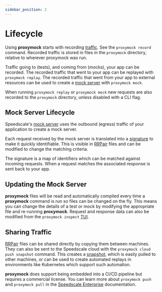 ```yaml
---
sidebar_position: 2
---
```


# Lifecycle

Using **proxymock** starts with recording
[traffic](/reference/glossary.md#traffic).  See the `proxymock record` command.
Recorded traffic is stored in files in the `proxymock` directory, relative to
wherever proxymock was run.

Traffic going to (tests), and coming from (mocks), your app can be recorded.
The recorded traffic that went to your app can be replayed with `proxymock
replay`.  The recorded traffic that went from your app to external resources can
be used to create a [mock server](/reference/glossary/#mock-server) with `proxymock mock`.

When running `proxymock replay` or `proxymock mock` new requests are also
recorded to the `proxymock` directory, unless disabled with a CLI flag.

## Mock Server Lifecycle

Speedscale's [mock server](/reference/glossary.md#mock-server) uses the outbound
(egress) traffic of your application to create a mock server.

Each request received by the mock server is translated into a
[signature](/proxymock/how-it-works/signature/) to make it quickly identifiable.
This is visible in [RRPair](/reference/glossary.md#rrpair) files and can be
modified to change the matching
criteria.

The signature is a map of identifiers which can be matched against incoming
requests. When a request matches the associated response is sent back to your
app.

## Updating the Mock Server

**proxymock** files will be read and automatically compiled every time a
**proxymock** command is run so files can be changed on the fly.  This means you
can change the details of a test or mock by modifying the appropriate file and
re-running **proxymock**. Request and response data can also be modified from
the `proxymock inspect`
[TUI](https://en.wikipedia.org/wiki/Text-based_user_interface).

## Sharing Traffic

[RRPair](/reference/glossary.md#rrpair) files can be shared directly by copying
them between machines. They can also be sent to the Speedscale cloud with the
`proxymock cloud push snapshot` command.  This creates a
[snapshot](/reference/glossary.md#snapshot), which is easily pulled to other
machines, or can be used to create automated replays in environments like
Kubernetes which support such automation.

**proxymock** does support being embedded into a CI/CD pipeline but requires a
commercial license. You can learn more about `proxymock push` and `proxymock
pull` in the [Speedscale Enterprise](../../intro.md) documentation.
